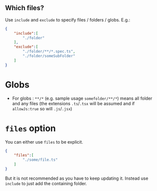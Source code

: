 ## Which files?

Use `include` and `exclude` to specify files / folders / globs. E.g.:


```json
{
    "include":[
        "./folder"
    ],
    "exclude":[
        "./folder/**/*.spec.ts",
        "./folder/someSubFolder"
    ]
}
```

# Globs

* For globs : `**/*` (e.g. sample usage `somefolder/**/*`) means all folder and any files (the extensions `.ts`/`.tsx` will be assumed and if `allowJs:true` so will `.js`/`.jsx`)

# `files` option
You can either use `files` to be explicit. 

```json
{
    "files":[
        "./some/file.ts"
    ]
}
```

But it is not recommended as you have to keep updating it. Instead use `include` to just add the containing folder. 
